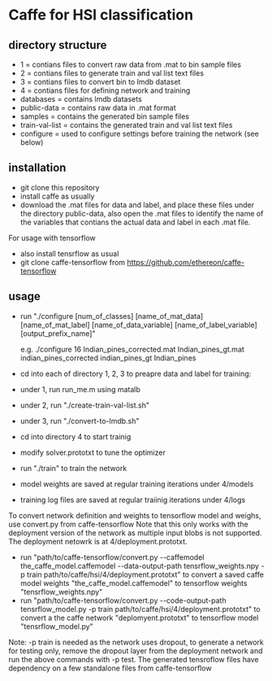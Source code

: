 # Caffe for HSI classification

directory structure
---------------------
* 1              = contians files to convert raw data from .mat to bin sample files
* 2              = contians files to generate train and val list text files
* 3              = contians files to convert bin to lmdb dataset
* 4              = contians files for defining network and training
* databases      = contains lmdb datasets
* public-data    = contains raw data in .mat format
* samples        = contains the generated bin sample files
* train-val-list = contains the generated train and val list text files
* configure      = used to configure settings before training the network (see below)

installation
-------------
- git clone this repository
- install caffe as usually
- download the .mat files for data and label, and place these files under the directory public-data, also open the .mat files to identify the name of the variables that contians the actual data and label in each .mat file.

For usage with tensorflow

- also install tensrflow as usual
- git clone caffe-tensorflow from https://github.com/ethereon/caffe-tensorflow


usage
------
- run "./configure [num_of_classes] [name_of_mat_data] [name_of_mat_label] [name_of_data_variable] [name_of_label_variable] [output_prefix_name]"

  e.g. ./configure 16 Indian_pines_corrected.mat Indian_pines_gt.mat indian_pines_corrected indian_pines_gt Indian_pines

- cd into each of directory 1, 2, 3 to preapre data and label for training:
- under 1, run run_me.m using matalb
- under 2, run "./create-train-val-list.sh"
- under 3, run "./convert-to-lmdb.sh"
- cd into directory 4 to start trainig
- modify solver.prototxt to tune the optimizer
- run "./train" to train the network
- model weights are saved at regular training iterations under 4/models
- training log files are saved at regular traiinig iterations under 4/logs

To convert network definition and weights to tensorflow model and weighs, use convert.py from caffe-tensorflow Note that this only works with the deployment version of the network as multiple input blobs is not supported. The deployment netowrk is at 4/deployment.prototxt.

- run "path/to/caffe-tensorflow/convert.py --caffemodel the_caffe_model.caffemodel --data-output-path tensrflow_weights.npy -p train path/to/caffe/hsi/4/deployment.prototxt" to convert a saved caffe model weights "the_caffe_model.caffemodel" to tensorflow weights "tensrflow_weights.npy"
- run "path/to/caffe-tensorflow/convert.py --code-output-path tensrflow_model.py -p train path/to/caffe/hsi/4/deployment.prototxt" to convert a the caffe network "deplomyent.prototxt" to tensorflow model "tensrflow_model.py"

Note: -p train is needed as the network uses dropout, to generate a network for testing only, remove the dropout layer from the deployment network and run the above commands with -p test. The generated tensroflow files have dependency on a few standalone files from caffe-tensorflow







